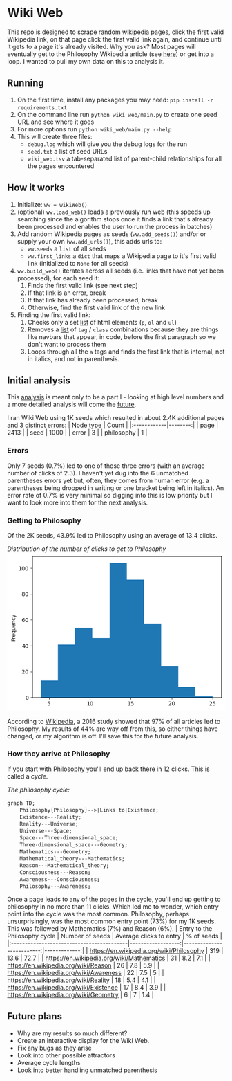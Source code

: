 # Wiki Web

This repo is designed to scrape random wikipedia pages,
click the first valid Wikipedia link,
on that page click the first valid link again,
and continue until it gets to a page it's already visited.
Why you ask?
Most pages will eventually get to the Philosophy Wikipedia article
(see [here](https://en.wikipedia.org/wiki/Wikipedia:Getting_to_Philosophy))
or get into a loop.
I wanted to pull my own data on this to analysis it.

## Running
1. On the first time, install any packages you may need: `pip install -r requirements.txt`
1. On the command line run `python wiki_web/main.py` to create one seed URL and see where it goes
1. For more options run `python wiki_web/main.py --help`
1. This will create three files:
    - `debug.log` which will give you the debug logs for the run
    - `seed.txt` a list of seed URLs
    - `wiki_web.tsv` a tab-separated list of parent-child relationships for all the pages encountered

## How it works
1. Initialize: `ww = wikiWeb()`
1. (optional) `ww.load_web()` loads a previously run web
(this speeds up searching since the algorithm stops once it finds a link that's already been processed
and enables the user to run the process in batches)
1. Add random Wikipedia pages as seeds (`ww.add_seeds()`) and/or or supply your own (`ww.add_urls()`), this adds urls to:
    - `ww.seeds` a `list` of all seeds
    - `ww.first_links` a `dict` that maps a Wikipedia page to it's first valid link (initialized to `None` for all seeds)
1. `ww.build_web()` iterates across all seeds (i.e. links that have not yet been processed), for each seed it:
    1. Finds the first valid link (see next step)
    2. If that link is an error, break
    3. If that link has already been processed, break
    4. Otherwise, find the first valid link of the new link
1. Finding the first valid link:
    1. Checks only a set
       [list]([url](https://github.com/bcorwin/wiki_web/blob/3ba17a04678d99dfd5f364f19541e4b2109c78a9/wiki_web/wiki_page.py#L97))
       of html elements (`p`, `ol` and `ul`)
    1. Removes a [list]([url](https://github.com/bcorwin/wiki_web/blob/3ba17a04678d99dfd5f364f19541e4b2109c78a9/wiki_web/wiki_page.py#L102))
        of `tag` / `class` combinations because they are things like navbars that appear, in code,
        before the first paragraph so we don't want to process them
    1. Loops through all the `a` tags and finds the first link that is internal, not in italics, and not in parenthesis. 

## Initial analysis
This [analysis](analysis\analysis.ipynb) is meant only to be a part I -
looking at high level numbers and a more detailed analysis will
come the [future](#future-plans).

I ran Wiki Web using 1K seeds
which resulted in about 2.4K additional pages and 3 distinct errors:
| Node type   |   Count |
|:------------|--------:|
| page        |    2413 |
| seed        |    1000 |
| error       |       3 |
| philosophy  |       1 |

### Errors
Only 7 seeds (0.7%) led to one of those three errors
(with an average number of clicks of 2.3).
I haven't yet dug into the 6 unmatched parentheses errors yet but, often,
they comes from human error
(e.g. a parentheses being dropped in writing or
one bracket being left in italics).
An error rate of 0.7% is very minimal so digging into this is low priority
but I want to look more into them for the next analysis.

### Getting to Philosophy
Of the 2K seeds, 43.9% led to Philosophy using an average of 13.4 clicks.

*Distribution of the number of clicks to get to Philosophy*
![Distribution of the number of clicks to get to Philosophy](analysis\click_distro.png)

According to
[Wikipedia](https://en.wikipedia.org/wiki/Wikipedia:Getting_to_Philosophy),
a 2016 study showed that 97% of all articles led to Philosophy.
My results of 44% are way off from this,
so either things have changed,
or my algorithm is off.
I'll save this for the future analysis.

### How they arrive at Philosophy
If you start with Philosophy
you'll end up back there in 12 clicks.
This is called a *cycle*.

*The philosophy cycle:*
```mermaid
graph TD;
    Philosophy{Philosophy}-->|Links to|Existence;
    Existence---Reality;
    Reality---Universe;
    Universe---Space;
    Space---Three-dimensional_space;
    Three-dimensional_space---Geometry;
    Mathematics---Geometry;
    Mathematical_theory---Mathematics;
    Reason---Mathematical_theory;
    Consciousness---Reason;
    Awareness---Consciousness;
    Philosophy---Awareness;
```

Once a page leads to any of the pages in the cycle,
you'll end up getting to philosophy in no more than 11 clicks.
Which led me to wonder,
which entry point into the cycle was the most common.
Philosophy, perhaps unsurprisingly, was the most common entry point (73%)
for my 1K seeds. This was followed by Mathematics (7%) and Reason (6%).
| Entry to the Philosophy cycle             |   Number of seeds |   Average clicks to entry |   % of seeds |
|:------------------------------------------|------------------:|--------------------------:|-------------:|
| https://en.wikipedia.org/wiki/Philosophy  |               319 |                      13.6 |         72.7 |
| https://en.wikipedia.org/wiki/Mathematics |                31 |                       8.2 |          7.1 |
| https://en.wikipedia.org/wiki/Reason      |                26 |                       7.8 |          5.9 |
| https://en.wikipedia.org/wiki/Awareness   |                22 |                       7.5 |          5   |
| https://en.wikipedia.org/wiki/Reality     |                18 |                       5.4 |          4.1 |
| https://en.wikipedia.org/wiki/Existence   |                17 |                       8.4 |          3.9 |
| https://en.wikipedia.org/wiki/Geometry    |                 6 |                       7   |          1.4 |

## Future plans
- Why are my results so much different?
- Create an interactive display for the Wiki Web.
- Fix any bugs as they arise
- Look into other possible attractors
- Average cycle lengths
- Look into better handling unmatched parenthesis

